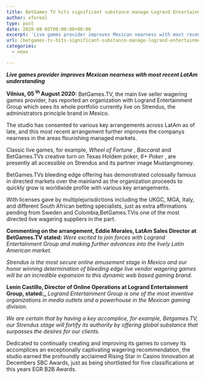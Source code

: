 ```yaml
---
title: BetGames TV hits significant substance manage Logrand Entertainment Group
author: xforeal 
type: post
date: 2020-08-05T00:00:00+00:00
excerpt: 'Live games provider improves Mexican nearness with most recent LatAm agreementVilnius, 05th August 2020: BetGames '
url: /betgames-tv-hits-significant-substance-manage-logrand-entertainment-group/
categories:
  - news

---
```

**_Live games provider improves Mexican nearness with most recent LatAm understanding_** 

**Vilnius, 05 <sup>th </sup> August 2020:** BetGames.TV, the main live seller wagering games provider, has reported an organization with Logrand Entertainment Group which sees its whole portfolio currently live on Strendus, the administrators principle brand in Mexico. 

The studio has consented to various key arrangements across LatAm as of late, and this most recent arrangement further improves the companys nearness in the areas flourishing managed markets. 

Classic live games, for example, _Wheel of Fortune_ , _Baccarat_ and BetGames.TVs creative turn on Texas Holdem poker,  _6+ Poker_ , are presently all accessible on Strendus and its partner image Mustangmoney. 

BetGames.TVs bleeding edge offering has demonstrated colossally famous in directed markets over the mainland as the organization proceeds to quickly grow is worldwide profile with various key arrangements. 

With licenses gave by multiplejurisdictions including the UKGC, MGA, Italy, and different South African betting specialists, just as extra affirmations pending from Sweden and Colombia,BetGames.TVis one of the most directed live wagering suppliers in the part. 

**Commenting on the arrangement, Eddie Morales, LatAm Sales Director at BetGames.TV stated:** _Were excited to join forces with Logrand Entertainment Group and making further advances into the lively Latin American market._ 

_Strendus is the most secure online amusement stage in Mexico and our honor winning determination of bleeding edge live vendor wagering games will be an incredible expansion to this dynamic web based gaming brand._ 

**Lenin Castillo, Director of Online Operations at Logrand Entertainment Group, stated:_** _Logrand Entertainment Group is one of the most inventive organizations in media outlets and a powerhouse in the Mexican gaming division._ 

_We are certain that by having a key accomplice, for example, Betgames.TV, our Strendus stage will fortify its authority by offering global substance that surpasses the desires for our clients._ 

Dedicated to continually creating and improving its games to convey its accomplices an exceptionally captivating wagering recommendation, the studio earned the profoundly acclaimed Rising Star in Casino Innovation at Decembers SBC Awards, just as being shortlisted for five classifications at this years EGR B2B Awards.